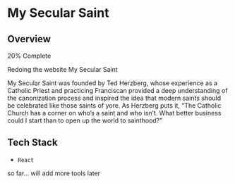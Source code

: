# My Secular Saint

## Overview

20% Complete

Redoing the website My Secular Saint

My Secular Saint was founded by Ted Herzberg, whose experience as a Catholic Priest and practicing Franciscan provided a deep understanding of the canonization process and inspired the idea that modern saints should be celebrated like those saints of yore. As Herzberg puts it, “The Catholic Church has a corner on who’s a saint and who isn’t. What better business could I start than to open up the world to sainthood?”

## Tech Stack

- `React` 

so far... will add more tools later



